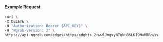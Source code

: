 <!-- Code generated for API Clients. DO NOT EDIT. -->

#### Example Request

```bash
curl \
-X DELETE \
-H "Authorization: Bearer {API_KEY}" \
-H "Ngrok-Version: 2" \
https://api.ngrok.com/edges/https/edghts_2rwwlJmgxybTqNuB6LKI9NuHBBp/routes/edghtsrt_2rwwlL7cQfbfKy51N0tTkc35Dut/oauth
```
